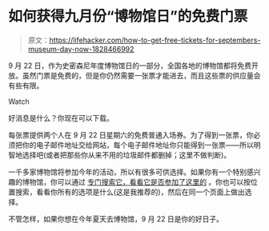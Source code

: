 # 如何获得九月份“博物馆日”的免费门票

> 原文：<https://lifehacker.com/how-to-get-free-tickets-for-septembers-museum-day-now-1828466992>

9 月 22 日，作为史密森尼年度博物馆日的一部分，全国各地的博物馆都将免费开放。虽然门票是免费的，但是你仍然需要一张票才能进去，而且这些票的供应量会有些有限。

Watch

好消息是什么？你现在可以下载。

每张票提供两个人在 9 月 22 日星期六的免费普通入场券。为了得到一张票，你必须把你的电子邮件地址交给网站，每个电子邮件地址你只能得到一张票——所以明智地选择吧(或者把那些你从来不用的垃圾邮件都删掉；这里不做判断)。

一千多家博物馆将参加今年的活动，所以有很多可供选择。如果你有一个特别感兴趣的博物馆，你可以通过 [专门搜索它，看看它是否参加了这里的](https://www.smithsonianmag.com/museumday/search/?q=) 。你也可以按位置搜索，看看你所有的选项是什么(这是我推荐的)，然后在同一个页面上做出选择。

不管怎样，如果你想在今年夏天去博物馆，9 月 22 日是你的好日子。